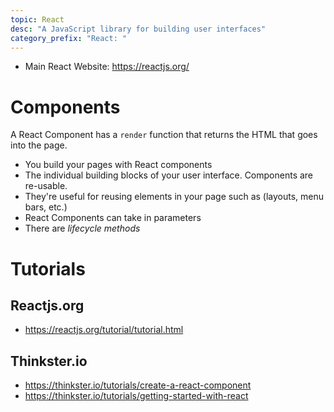 ```yaml
---
topic: React
desc: "A JavaScript library for building user interfaces"
category_prefix: "React: "
---
```


* Main React Website: <https://reactjs.org/>

# Components

A React Component has a `render` function that returns the HTML that goes into the page.

* You build your pages with React components
* The individual building blocks of your user interface. Components are re-usable.
* They're useful for reusing elements in your page such as (layouts, menu bars, etc.)
* React Components can take in parameters
* There are *lifecycle methods*

# Tutorials

## Reactjs.org

* <https://reactjs.org/tutorial/tutorial.html>

## Thinkster.io

* <https://thinkster.io/tutorials/create-a-react-component>
* <https://thinkster.io/tutorials/getting-started-with-react>
